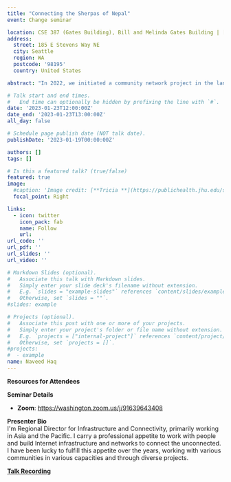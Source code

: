 ```yaml
---
title: "Connecting the Sherpas of Nepal"
event: Change seminar

location: CSE 387 (Gates Building), Bill and Melinda Gates Building | [Zoom](https://washington.zoom.us/j/95254816636)
address:
  street: 185 E Stevens Way NE
  city: Seattle
  region: WA
  postcode: '98195'
  country: United States

abstract: "In 2022, we initiated a community network project in the land of the Himalayas (Nepal) to provide Internet access to Sherpa people. This network is located in Khunde and Khumjung villages, 30 Km away from the Mount Everest base camp. This year, we upgraded the network through a fiber optic cable by providing home connectivity to these 1700 Sherpa people. In this talk, I'll be discussing our experience providing internet connectivity to Sherpa people."

# Talk start and end times.
#   End time can optionally be hidden by prefixing the line with `#`.
date: '2023-01-23T12:00:00Z'
date_end: '2023-01-23T13:00:00Z'
all_day: false

# Schedule page publish date (NOT talk date).
publishDate: '2023-01-19T00:00:00Z'

authors: []
tags: []

# Is this a featured talk? (true/false)
featured: true
image:
  #caption: 'Image credit: [**Tricia **](https://publichealth.jhu.edu/sites/default/files/styles/profile/public/images/3314.jpg?h=84e705d9&itok=GyZNK8wB)'
  focal_point: Right

links:
  - icon: twitter
    icon_pack: fab
    name: Follow
    url: 
url_code: ''
url_pdf: ''
url_slides: ''
url_video: ''

# Markdown Slides (optional).
#   Associate this talk with Markdown slides.
#   Simply enter your slide deck's filename without extension.
#   E.g. `slides = "example-slides"` references `content/slides/example-slides.md`.
#   Otherwise, set `slides = ""`.
#slides: example

# Projects (optional).
#   Associate this post with one or more of your projects.
#   Simply enter your project's folder or file name without extension.
#   E.g. `projects = ["internal-project"]` references `content/project/deep-learning/index.md`.
#   Otherwise, set `projects = []`.
#projects:
#  - example
name: Naveed Haq
---
```



<!--({{% callout note %}}Click on the **Slides** button above to view the built-in slides feature.{{% /callout %}})
-->
**Resources for Attendees**

**Seminar Details**
* **Zoom**: https://washington.zoom.us/j/91639643408


<b>Presenter Bio</b>
<br>
I'm Regional Director for Infrastructure and Connectivity, primarily working in Asia and the Pacific. I carry a professional appetite to work with people and build Internet infrastructure and networks to connect the unconnected. I have been lucky to fulfill this appetite over the years, working with various communities in various capacities and through diverse projects.


**[Talk Recording]()**
